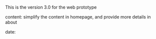 This is the version 3.0 for the web prototype

content: simplify the content in homepage, and provide more details in about

date: 
